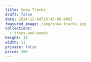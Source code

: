```yaml
---
title: Snow Tracks
draft: false
date: 2024-12-04T10:42:00.000Z
featured_image: /img/snow-tracks.jpg
collections:
  - trees-and-woods
height: 14
width: 11
private: false
price: 500
---
```

